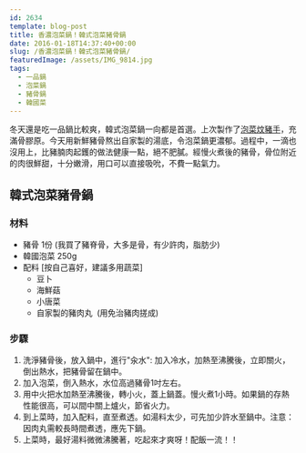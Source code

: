 ```yaml
---
id: 2634
template: blog-post
title: 香濃泡菜鍋！韓式泡菜豬骨鍋
date: 2016-01-18T14:37:40+00:00
slug: /香濃泡菜鍋！韓式泡菜豬骨鍋/
featuredImage: /assets/IMG_9814.jpg
tags:
  - 一品鍋
  - 泡菜鍋
  - 豬骨鍋
  - 韓國菜
---
```


冬天還是吃一品鍋比較爽，韓式泡菜鍋一向都是首選。上次製作了[泡菜炆豬手](/韓式泡菜鍋-韓式泡菜炆豬手/)，充滿骨膠原。今天用新鮮豬骨熬出自家製的湯底，令泡菜鍋更濃郁。過程中，一滴也沒用上，比豬腩肉起鑊的做法健康一點，絕不肥膩。經慢火煮後的豬骨，骨位附近的肉很鮮甜，十分嫩滑，用口可以直接吸吮，不費一點氣力。

<!--more-->


## 韓式泡菜豬骨鍋

### 材料

* 豬骨 1份 (我買了豬脊骨，大多是骨，有少許肉，脂肪少)
* 韓國泡菜 250g
* 配料 [按自己喜好，建議多用蔬菜] 
    * 豆卜
    * 海鮮菇
    * 小唐菜
    * 自家製的豬肉丸  (用免治豬肉搓成)

### 步驟

1.   洗淨豬骨後，放入鍋中，進行"汆水": 加入冷水，加熱至沸騰後，立即關火，倒出熱水，把豬骨留在鍋中。
2.   加入泡菜，倒入熱水，水位高過豬骨1吋左右。
3.   用中火把水加熱至沸騰後，轉小火，蓋上鍋蓋。慢火煮1小時。如果鍋的存熱性能很高，可以間中關上爐火，節省火力。
4.   到上菜時，加入配料，直至煮透。如湯料太少，可先加少許水至鍋中。注意：因肉丸需較長時間煮透，應先下鍋。
5.   上菜時，最好湯料微微沸騰著，吃起來才爽呀！配飯一流！！
